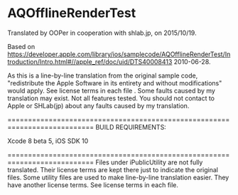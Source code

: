 # AQOfflineRenderTest

Translated by OOPer in cooperation with shlab.jp, on 2015/10/19.

Based on
<https://developer.apple.com/library/ios/samplecode/AQOfflineRenderTest/Introduction/Intro.html#//apple_ref/doc/uid/DTS40008413>
2010-06-28.

As this is a line-by-line translation from the original sample code, "redistribute the Apple Software in its entirety and without modifications" would apply. See license terms in each file .
Some faults caused by my translation may exist. Not all features tested.
You should not contact to Apple or SHLab(jp) about any faults caused by my translation.

===========================================================================
BUILD REQUIREMENTS:

Xcode 8 beta 5, iOS SDK 10

===========================================================================
Files under iPublicUtility are not fully translated. Their license terms are kept there just to indicate the original files.
Some utility files are used to make line-by-line translation easier. They have another license terms.
See license terms in each file.
